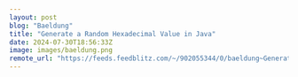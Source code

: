 ```yaml
---
layout: post
blog: "Baeldung"
title: "Generate a Random Hexadecimal Value in Java"
date: 2024-07-30T18:56:33Z
image: images/baeldung.png
remote_url: "https://feeds.feedblitz.com/~/902055344/0/baeldung~Generate-a-Random-Hexadecimal-Value-in-Java"
---
```

